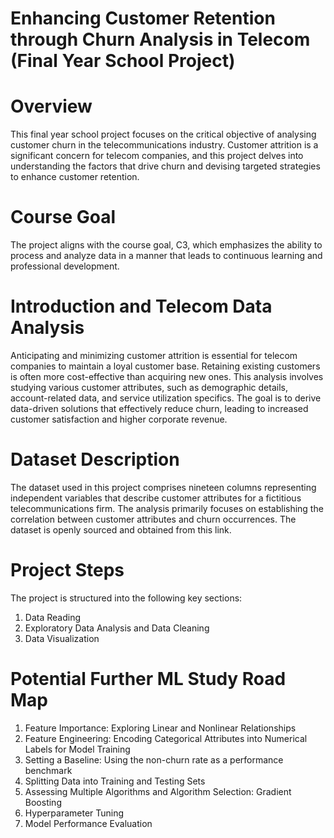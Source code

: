 # Enhancing Customer Retention through Churn Analysis in Telecom (Final Year School Project)

# Overview
This final year school project focuses on the critical objective of analysing customer churn in the telecommunications industry. Customer attrition is a significant concern for telecom companies, and this project delves into understanding the factors that drive churn and devising targeted strategies to enhance customer retention.

# Course Goal
The project aligns with the course goal, C3, which emphasizes the ability to process and analyze data in a manner that leads to continuous learning and professional development.

# Introduction and Telecom Data Analysis

Anticipating and minimizing customer attrition is essential for telecom companies to maintain a loyal customer base. Retaining existing customers is often more cost-effective than acquiring new ones. This analysis involves studying various customer attributes, such as demographic details, account-related data, and service utilization specifics. The goal is to derive data-driven solutions that effectively reduce churn, leading to increased customer satisfaction and higher corporate revenue.

# Dataset Description

The dataset used in this project comprises nineteen columns representing independent variables that describe customer attributes for a fictitious telecommunications firm. The analysis primarily focuses on establishing the correlation between customer attributes and churn occurrences. The dataset is openly sourced and obtained from this link.

# Project Steps
The project is structured into the following key sections:

1. Data Reading
2. Exploratory Data Analysis and Data Cleaning
3. Data Visualization
   
# Potential Further ML Study Road Map
1. Feature Importance: Exploring Linear and Nonlinear Relationships
2. Feature Engineering: Encoding Categorical Attributes into Numerical Labels for Model Training
3. Setting a Baseline: Using the non-churn rate as a performance benchmark
4. Splitting Data into Training and Testing Sets
5. Assessing Multiple Algorithms and Algorithm Selection: Gradient Boosting
6. Hyperparameter Tuning
7. Model Performance Evaluation
